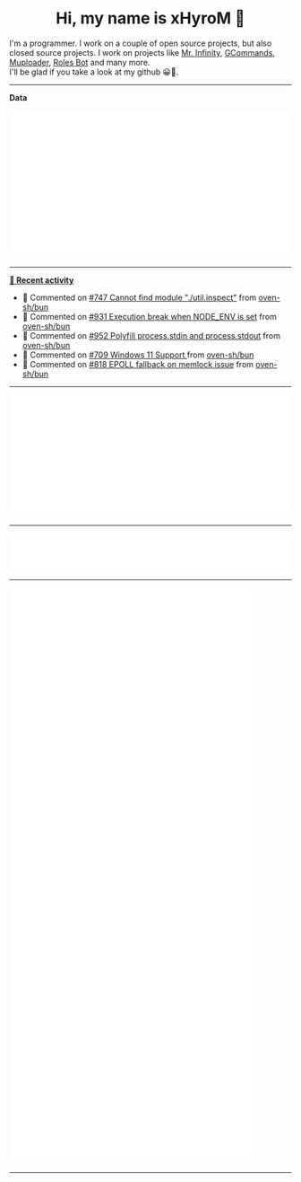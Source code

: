 <p align="center">
    <!-- <img src="https://avatars.githubusercontent.com/u/56601352" width="192" alt="hyro's pfp" /> -->
    <h1 align="center">Hi, my name is xHyroM 👋</h1>
</p>

I'm a programmer. I work on a couple of open source projects, but also closed source projects. I work on projects like [Mr. Infinity](https://discord.com/oauth2/authorize?client_id=720321585625694239&scope=bot%20applications.commands&permissions=8&redirect_uri=https://blobs.gq/imanager&prompt=consent&response_type=code), [GCommands](https://github.com/Garlic-Team/GCommands), [Muploader](https://github.com/xHyroM/Muploader), [Roles Bot](https://github.com/xHyroM/roles-bot) and many more.  
I'll be glad if you take a look at my github 😀👀.

___
**Data**

<img src="https://github.com/xHyroM/xHyroM/blob/master/.cache/base.svg">

___

**[📰 Recent activity](https://github.com/xHyroM)**
* 💬 Commented on [#747 Cannot find module &#34;./util.inspect&#34;](https://github.com/oven-sh/bun/issues/747) from [oven-sh/bun](https://github.com/oven-sh/bun)
* 💬 Commented on [#931 Execution break when NODE_ENV is set](https://github.com/oven-sh/bun/issues/931) from [oven-sh/bun](https://github.com/oven-sh/bun)
* 💬 Commented on [#952 Polyfill process.stdin and process.stdout](https://github.com/oven-sh/bun/issues/952) from [oven-sh/bun](https://github.com/oven-sh/bun)
* 💬 Commented on [#709 Windows 11 Support ](https://github.com/oven-sh/bun/issues/709) from [oven-sh/bun](https://github.com/oven-sh/bun)
* 💬 Commented on [#818 EPOLL fallback on memlock issue](https://github.com/oven-sh/bun/issues/818) from [oven-sh/bun](https://github.com/oven-sh/bun)


___

<img src="https://github.com/xHyroM/xHyroM/blob/master/.cache/isocalendar.svg">

___

<img src="https://github.com/xHyroM/xHyroM/blob/master/.cache/languages.svg">

___

<img src="https://github.com/xHyroM/xHyroM/blob/master/.cache/achievements.svg">

___
